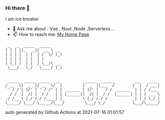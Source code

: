### Hi there 👋

I am ice breaker

- 💬 Ask me about : Vue , Nuxt ,Node ,Serverless...
- 📫 How to reach me: [My Home Page](https://icebreaker.top/)

```
 _   _  _____  _____     
| | | ||_   _|/  __ \  _ 
| | | |  | |  | /  \/ (_)
| | | |  | |  | |        
| |_| |  | |  | \__/\  _ 
 \___/   \_/   \____/ (_)
                         
                         
 _____  _____  _____  __           _____  ______         __    ____ 
/ __  \|  _  |/ __  \/  |         |  _  ||___  /        /  |  / ___|
`' / /'| |/' |`' / /'`| |  ______ | |/' |   / /  ______ `| | / /___ 
  / /  |  /| |  / /   | | |______||  /| |  / /  |______| | | | ___ \
./ /___\ |_/ /./ /____| |_        \ |_/ /./ /           _| |_| \_/ |
\_____/ \___/ \_____/\___/         \___/ \_/            \___/\_____/
```

auto generated by Github Actions at 2021-07-16 01:01:57
